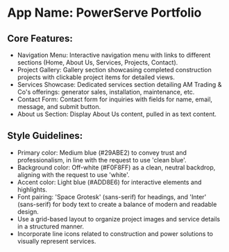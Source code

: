 # **App Name**: PowerServe Portfolio

## Core Features:

- Navigation Menu: Interactive navigation menu with links to different sections (Home, About Us, Services, Projects, Contact).
- Project Gallery: Gallery section showcasing completed construction projects with clickable project items for detailed views.
- Services Showcase: Dedicated services section detailing AM Trading & Co's offerings: generator sales, installation, maintenance, etc.
- Contact Form: Contact form for inquiries with fields for name, email, message, and submit button.
- About us Section: Display About Us content, pulled in as text content.

## Style Guidelines:

- Primary color: Medium blue (#29ABE2) to convey trust and professionalism, in line with the request to use 'clean blue'.
- Background color: Off-white (#F0F8FF) as a clean, neutral backdrop, aligning with the request to use 'white'.
- Accent color: Light blue (#ADD8E6) for interactive elements and highlights.
- Font pairing: 'Space Grotesk' (sans-serif) for headings, and 'Inter' (sans-serif) for body text to create a balance of modern and readable design.
- Use a grid-based layout to organize project images and service details in a structured manner.
- Incorporate line icons related to construction and power solutions to visually represent services.